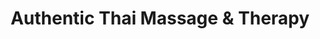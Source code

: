 ---
title: "Authentic Thai Massage & Therapy"
url: /aberdeen/authentic-thai-massage-and-therapy/
shop: massage
---